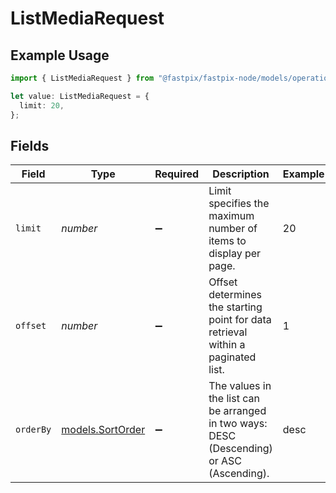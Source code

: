 # ListMediaRequest

## Example Usage

```typescript
import { ListMediaRequest } from "@fastpix/fastpix-node/models/operations";

let value: ListMediaRequest = {
  limit: 20,
};
```

## Fields

| Field                                                                                     | Type                                                                                      | Required                                                                                  | Description                                                                               | Example                                                                                   |
| ----------------------------------------------------------------------------------------- | ----------------------------------------------------------------------------------------- | ----------------------------------------------------------------------------------------- | ----------------------------------------------------------------------------------------- | ----------------------------------------------------------------------------------------- |
| `limit`                                                                                   | *number*                                                                                  | :heavy_minus_sign:                                                                        | Limit specifies the maximum number of items to display per page.                          | 20                                                                                        |
| `offset`                                                                                  | *number*                                                                                  | :heavy_minus_sign:                                                                        | Offset determines the starting point for data retrieval within a paginated list.          | 1                                                                                         |
| `orderBy`                                                                                 | [models.SortOrder](../../models/sortorder.md)                                             | :heavy_minus_sign:                                                                        | The values in the list can be arranged in two ways: DESC (Descending) or ASC (Ascending). | desc                                                                                      |